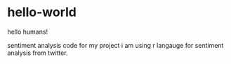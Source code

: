 # hello-world

hello humans!

sentiment analysis code for my project
i am using r langauge for sentiment analysis from twitter.
